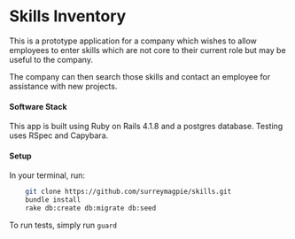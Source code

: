 # Skills Inventory

This is a prototype application for a company which wishes to allow employees to enter skills which are not core to their current role but may be useful to the company.

The company can then search those skills and contact an employee for assistance with new projects.

#### Software Stack

This app is built using Ruby on Rails 4.1.8 and a postgres database. Testing uses RSpec and Capybara.

#### Setup

In your terminal, run:

``` sh
    git clone https://github.com/surreymagpie/skills.git
    bundle install
    rake db:create db:migrate db:seed
````

To run tests, simply run `guard`
